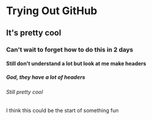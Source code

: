 # Trying Out GitHub
## It's pretty cool
### Can't wait to forget how to do this in 2 days
#### Still don't understand a lot but look at me make headers
##### God, they have a lot of headers
###### Still pretty cool

I think this could be the start of something fun
